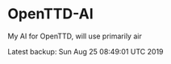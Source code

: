 # OpenTTD-AI
My AI for OpenTTD, will use primarily air

Latest backup: Sun Aug 25 08:49:01 UTC 2019

